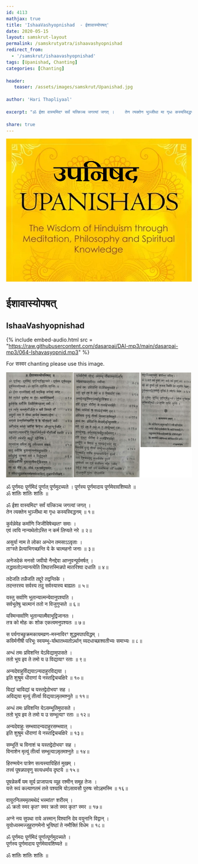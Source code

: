 ```yaml
---    
id: 4113    
mathjax: true    
title: 'IshaaVashyopnishad  - ईशावास्योपषत्'    
date: 2020-05-15    
layout: samskrut-layout 
permalink: /samskrutyatra/ishaavashyopnishad
redirect_from: 
  - '/samskrut/ishaavashyopnishad'
tags: [Upanishad, Chanting]
categories: [Chanting]
    
header:    
   teaser: /assets/images/samskrut/Upanishad.jpg    
    
author: 'Hari Thapliyaal'    
    
excerpt: "ॐ ईशा वास्यमिदꣳ सर्वं यत्किञ्च जगत्यां जगत् ।    तेन त्यक्तेन भुञ्जीथा मा गृधः कस्यस्विद्धनम् ॥"   
    
share: true    
---    
```

    
![](/assets/images/samskrut/Upanishad.jpg)    
    
# ईशावास्योपषत्    
## IshaaVashyopnishad    
    
{% include embed-audio.html src = "https://raw.githubusercontent.com/dasarpai/DAI-mp3/main/dasarpai-mp3/064-Ishavasyopnid.mp3" %}     
    
For सस्वर chanting please use this image.    
    
![](/assets/images/samskrut/IshaVaasyopnishad.png)    
    
ॐ पूर्णमदः पूर्णमिदं पूर्णात् पूर्णमुदच्यते । पूर्णस्य पूर्णमादाय पूर्णमेवावशिष्यते ॥    
ॐ शांतिः शांतिः शांतिः ॥    
    
ॐ ईशा वास्यमिदꣳ सर्वं यत्किञ्च जगत्यां जगत् ।    
तेन त्यक्तेन भुञ्जीथा मा गृधः कस्यस्विद्धनम् ॥ १॥    
    
कुर्वन्नेवेह कर्माणि जिजीविषेच्छतꣳ समाः ।    
एवं त्वयि नान्यथेतोऽस्ति न कर्म लिप्यते नरे ॥ २॥    
    
असुर्या नाम ते लोका अन्धेन तमसाऽऽवृताः ।    
ताꣳस्ते प्रेत्याभिगच्छन्ति ये के चात्महनो जनाः ॥ ३॥    
    
अनेजदेकं मनसो जवीयो नैनद्देवा आप्नुवन्पूर्वमर्षत् ।    
तद्धावतोऽन्यानत्येति तिष्ठत्तस्मिन्नपो मातरिश्वा दधाति ॥ ४॥    
    
तदेजति तन्नैजति तद्दूरे तद्वन्तिके ।    
तदन्तरस्य सर्वस्य तदु सर्वस्यास्य बाह्यतः ॥ ५॥    
    
यस्तु सर्वाणि भूतान्यात्मन्येवानुपश्यति ।    
सर्वभूतेषु चात्मानं ततो न विजुगुप्सते ॥ ६॥    
    
यस्मिन्सर्वाणि भूतान्यात्मैवाभूद्विजानतः ।    
तत्र को मोहः कः शोक एकत्वमनुपश्यतः ॥ ७॥    
    
स पर्यगाच्छुक्रमकायमव्रण-मस्नाविरꣳ शुद्धमपापविद्धम् ।    
कविर्मनीषी परिभूः स्वयम्भू-र्याथातथ्यतोऽर्थान् व्यदधाच्छाश्वतीभ्यः समाभ्यः ॥ ८॥    
    
अन्धं तमः प्रविशन्ति येऽविद्यामुपासते ।    
ततो भूय इव ते तमो य उ विद्यायाꣳ रताः ॥ ९॥    
    
अन्यदेवाहुर्विद्ययाऽन्यदाहुरविद्यया ।    
इति शुश्रुम धीराणां ये नस्तद्विचचक्षिरे ॥ १०॥    
    
विद्यां चाविद्यां च यस्तद्वेदोभयꣳ सह ।    
अविद्यया मृत्युं तीर्त्वा विद्ययाऽमृतमश्नुते ॥ ११॥    
    
अन्धं तमः प्रविशन्ति येऽसम्भूतिमुपासते ।    
ततो भूय इव ते तमो य उ सम्भूत्याꣳ रताः ॥ १२॥    
    
अन्यदेवाहुः सम्भवादन्यदाहुरसम्भवात् ।    
इति शुश्रुम धीराणां ये नस्तद्विचचक्षिरे ॥ १३॥    
    
सम्भूतिं च विनाशं च यस्तद्वेदोभयꣳ सह ।    
विनाशेन मृत्युं तीर्त्वा सम्भूत्याऽमृतमश्नुते ॥ १४॥    
    
हिरण्मयेन पात्रेण सत्यस्यापिहितं मुखम् ।    
तत्त्वं पूषन्नपावृणु सत्यधर्माय दृष्टये ॥ १५॥    
    
पूषन्नेकर्षे यम सूर्य प्राजापत्य व्यूह रश्मीन् समूह तेजः ।    
यत्ते रूपं कल्याणतमं तत्ते पश्यामि योऽसावसौ पुरुषः सोऽहमस्मि ॥ १६॥    
    
वायुरनिलममृतमथेदं भस्मांतꣳ शरीरम् ।    
ॐ क्रतो स्मर कृतꣳ स्मर क्रतो स्मर कृतꣳ स्मर ॥ १७॥    
    
अग्ने नय सुपथा राये अस्मान् विश्वानि देव वयुनानि विद्वान् ।    
युयोध्यस्मज्जुहुराणमेनो भूयिष्ठां ते नमौक्तिं विधेम ॥ १८॥    
    
ॐ पूर्णमदः पूर्णमिदं पूर्णात्पूर्णमुदच्यते ।    
पूर्णस्य पूर्णमादाय पूर्णमेवावशिष्यते ॥    
    
ॐ शांतिः शांतिः शांतिः ॥    
    
    
